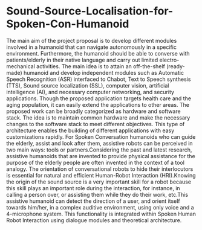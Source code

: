 # Sound-Source-Localisation-for-Spoken-Con-Humanoid
The main aim of the project proposal is to develop different modules involved in a humanoid
that can navigate autonomously in a specific environment. Furthermore, the humanoid should
be able to converse with patients/elderly in their native language and carry out limited
electro-mechanical activities. The main idea is to attain an off-the-shelf (ready-made)
humanoid and develop independent modules such as Automatic Speech Recognition (ASR)
interfaced to Chabot, Text to Speech synthesis (TTS), Sound source localization (SSL),
computer vision, artificial intelligence (AI), and necessary computer networking, and security
applications.
Though the proposed application targets health care and the aging population, it can easily
extend the applications to other areas. The proposed work can be broadly categorized as
hardware and software stack. The idea is to maintain common hardware and make the
necessary changes to the software stack to meet different objectives. This type of architecture
enables the building of different applications with easy customizations rapidly.
For Spoken Conversation humanoids who can guide the elderly, assist and look after them,
assistive robots can be perceived in two main ways: tools or partners.Considering the past and
latest research, assistive humanoids that are invented to provide physical assistance for the
purpose of the elderly people are often invented in the context of a tool analogy. The
orientation of conversational robots to hide their interlocutors is essential for natural and
efficient Human-Robot Interaction (HRI).Knowing the origin of the sound source is a very
important skill for a robot because this skill plays an important role during the interaction, for
instance, in calling a person over, or assisting them while they do their work, etc.This assistive
humanoid can detect the direction of a user, and orient itself towards him/her, in a complex
auditive environment, using only voice and a 4-microphone system. This functionality is
integrated within Spoken Human Robot Interaction using dialogue modules and theoretical
architecture.

